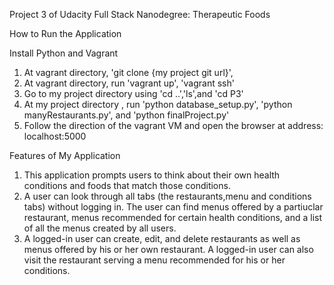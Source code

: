 Project 3 of Udacity Full Stack Nanodegree: Therapeutic Foods

How to Run the Application

Install Python and Vagrant
1. At vagrant directory, 'git clone {my project git url}',
2. At vagrant directory, run 'vagrant up', 'vagrant ssh'
3. Go to my project directory <P3> using 'cd ..','ls',and 'cd P3'
4. At my project directory <P3>, run 'python database_setup.py', 'python manyRestaurants.py', and 'python finalProject.py'
5. Follow the direction of the vagrant VM and open the browser at address: localhost:5000

Features of My Application
1. This application prompts users to think about their own health conditions and foods that match those conditions.
2. A user can look through all tabs (the restaurants,menu and conditions tabs) without logging in. The user can find menus offered by a partiuclar restaurant, menus recommended for certain health conditions, and a list of all the menus created by all users.
3. A logged-in user can create, edit, and delete restaurants as well as menus offered by his or her own restaurant. A logged-in user can also visit the restaurant serving a menu recommended for his or her conditions.
